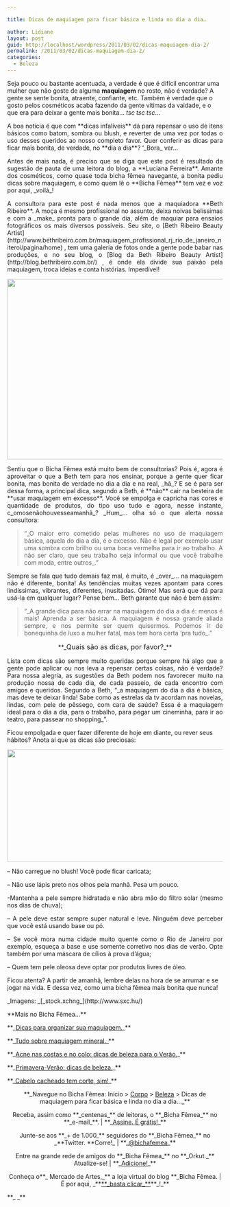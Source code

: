 ```yaml
---

title: Dicas de maquiagem para ficar básica e linda no dia a dia…

author: Lidiane
layout: post
guid: http://localhost/wordpress/2011/03/02/dicas-maquiagem-dia-2/
permalink: /2011/03/02/dicas-maquiagem-dia-2/
categories:
  - Beleza
---
```

Seja pouco ou bastante acentuada, a verdade é que é difícil encontrar uma mulher que não goste de alguma **maquiagem** no rosto, não é verdade? A gente se sente bonita, atraente, confiante, etc. Também é verdade que o gosto pelos cosméticos acaba fazendo da gente vítimas da vaidade, e o que era para deixar a gente mais bonita… _tsc tsc tsc_…

<p style="text-align: justify;">
  A boa notícia é que com **dicas infalíveis** dá para repensar o uso de itens básicos como batom, sombra ou blush, e reverter de uma vez por todas o uso desses queridos ao nosso completo favor. Quer conferir as dicas para ficar mais bonita, de verdade, no **dia a dia**? ‘_Bora_ ver…
</p>

<!--more-->

<p style="text-align: justify;">
  Antes de mais nada, é preciso que se diga que este post é resultado da sugestão de pauta de uma leitora do blog, a **Luciana Ferreira**. Amante dos cosméticos, como quase toda bicha fêmea navegante, a bonita pediu dicas sobre maquiagem, e como quem lê o **Bicha Fêmea** tem vez e voz por aqui, _voilá_!
</p>

<p style="text-align: justify;">
  A consultora para este post é nada menos que a maquiadora **Beth Ribeiro**. A moça é mesmo profissional no assunto, deixa noivas belíssimas e com a _make_ pronta para o grande dia, além de maquiar para ensaios fotográficos os mais diversos possíveis. Seu site, o [Beth Ribeiro Beauty Artist](http://www.bethribeiro.com.br/maquiagem_profissional_rj_rio_de_janeiro_niteroi/pagina/home) , tem uma galeria de fotos onde a gente pode babar nas produções, e no seu blog, o [Blog da Beth Ribeiro Beauty Artist](http://blog.bethribeiro.com.br/) , é onde ela divide sua paixão pela maquiagem, troca ideias e conta histórias. Imperdível!
</p>

<p style="text-align: center;">
  <a href="http://www.trololodemulher.com.br/blog/wp-content/uploads/2011/02/maquiagem-1.jpg"><img class="alignnone size-full wp-image-5987" title="maquiagem 1" src="http://www.trololodemulher.com.br/blog/wp-content/uploads/2011/02/maquiagem-1.jpg" alt="" width="560" height="420" /></a>
</p>

<p style="text-align: justify;">
  Sentiu que o Bicha Fêmea está muito bem de consultorias? Pois é, agora é aproveitar o que a Beth tem para nos ensinar, porque a gente quer ficar bonita, mas bonita de verdade no dia a dia e na real, _hã_? E se é para ser dessa forma, a principal dica, segundo a Beth, é **não** cair na besteira de **usar maquiagem em excesso**. Você se empolga e capricha nas cores e quantidade de produtos, do tipo uso tudo e agora, nesse instante, c_omosenãohouvesseamanhã_? _Hum_… olha só o que alerta nossa consultora:
</p>

<blockquote style="text-align: justify;">
  <p>
    “_O maior erro cometido pelas mulheres no uso de maquiagem básica, aquela do dia a dia, é o excesso. Não é legal por exemplo usar uma sombra com brilho ou uma boca vermelha para ir ao trabalho. A não ser claro, que seu trabalho seja informal ou que você trabalhe com moda, entre outros_.”
  </p>
</blockquote>

<p style="text-align: justify;">
  Sempre se fala que tudo demais faz mal, é muito, é _over_… na maquiagem não é diferente, bonita! As tendências muitas vezes apontam para cores lindíssimas, vibrantes, diferentes, inusitadas. Ótimo! Mas será que dá para usá-la em qualquer lugar? Pense bem… Beth garante que não é bem assim:
</p>

<blockquote style="text-align: justify;">
  <p style="text-align: justify;">
    “_A grande dica para não errar na maquiagem do dia a dia é: menos é mais! Aprenda a ser básica. A maquiagem é nossa grande aliada sempre, e nos permite ser quem quisermos. Podemos ir de bonequinha de luxo a mulher fatal, mas tem hora certa ‘pra tudo_.”
  </p>
</blockquote>

<p style="text-align: center;">
  **_<span style="font-size: medium;">Quais são as dicas, por favor?</span>_**
</p>

<p style="text-align: justify;">
  Lista com dicas são sempre muito queridas porque sempre há algo que a gente pode aplicar ou nos leva a repensar certas coisas, não é verdade? Para nossa alegria, as sugestões da Beth podem nos favorecer muito na produção nossa de cada dia, de cada passeio, de cada encontro com amigos e queridos. Segundo a Beth, “_a maquiagem do dia a dia é básica, mas deve te deixar linda! Sabe como as estrelas da tv acordam nas novelas, lindas, com pele de pêssego, com cara de saúde? Essa é a maquiagem ideal para o dia a dia, para o trabalho, para pegar um cineminha, para ir ao teatro, para passear no shopping_”.
</p>

Ficou empolgada e quer fazer diferente de hoje em diante, ou rever seus hábitos? Anota aí que as dicas são preciosas:

<p style="text-align: center;">
  <a href="http://www.trololodemulher.com.br/blog/wp-content/uploads/2011/02/maquiagem.jpg"><img class="alignnone size-full wp-image-5986" title="maquiagem" src="http://www.trololodemulher.com.br/blog/wp-content/uploads/2011/02/maquiagem.jpg" alt="" width="552" height="261" /></a>
</p>

<p style="text-align: justify;">
  &#8211; Não carregue no blush! Você pode ficar caricata;
</p>

&#8211; Não use lápis preto nos olhos pela manhã. Pesa um pouco.

<p style="text-align: justify;">
  -Mantenha a pele sempre hidratada e não abra mão do filtro solar (mesmo nos dias de chuva);
</p>

<p style="text-align: justify;">
  &#8211; A pele deve estar sempre super natural e leve. Ninguém deve perceber que você está usando base ou pó.
</p>

<p style="text-align: justify;">
  &#8211; Se você mora numa cidade muito quente como o Rio de Janeiro por exemplo, esqueça a base e use somente corretivo nos dias de verão. Opte também por uma máscara de cílios à prova d&#8217;água;
</p>

<p style="text-align: justify;">
  &#8211; Quem tem pele oleosa deve optar por produtos livres de óleo.
</p>

Ficou atenta? A partir de amanhã, lembre delas na hora de se arrumar e se jogar na vida. E dessa vez, como uma bicha fêmea mais bonita que nunca!

<p style="text-align: justify;">
  _Imagens: _[_stock.xchng_](http://www.sxc.hu/) 
</p>

<p style="text-align: justify;">
  **Mais no Bicha Fêmea…**
</p>

<p style="text-align: justify;">
  **_<a href="http://www.trololodemulher.com.br/2010/07/30/dicas-organizacao-maquiagem/">Dicas para organizar sua maquiagem.</a>_**
</p>

<p style="text-align: justify;">
  **_<a href="http://www.trololodemulher.com.br/2009/07/08/maquiagem-mineral/">Tudo sobre maquiagem mineral.</a>_**
</p>

<p style="text-align: justify;">
  **_<a href="http://www.trololodemulher.com.br/2010/09/27/dicas-beleza-verao/">Acne nas costas e no colo: dicas de beleza para o Verão.</a>_**
</p>

<p style="text-align: justify;">
  **_<a href="http://www.trololodemulher.com.br/2010/09/13/dicas-de-beleza/">Primavera-Verão: dicas de beleza.</a>_**
</p>

<p style="text-align: justify;">
  **_<a href="http://www.trololodemulher.com.br/2010/02/23/cabelo-cacheado/">Cabelo cacheado tem corte, sim!</a>_**
</p>

<p style="text-align: center;">
  **_Navegue no Bicha Fêmea: Início > <a href="http://www.trololodemulher.com.br/corpo/">Corpo</a> > <a href="http://www.trololodemulher.com.br/category/do-corpo/beleza/">Beleza</a> > Dicas de maquiagem para ficar básica e linda no dia a dia…_**
</p>

<p style="text-align: center;">
  Receba, assim como **_centenas_** de leitoras, o **_Bicha Fêmea_** no **_e-mail_**. | **_<a href="http://feedburner.google.com/fb/a/mailverify?uri=blogbichafemea&loc=pt_BR">Assine. É grátis!</a>_**
</p>

<p style="text-align: center;">
  Junte-se aos **_+ de 1.000_** seguidores do **_Bicha Fêmea_** no _**Twitter. **Corre!_ | **_<a href="http://twitter.com/bichafemea">@bichafemea</a>_**
</p>

<p style="text-align: center;">
  Entre na grande rede de amigos do **_Bicha Fêmea_** no **_Orkut._** Atualize-se! | **_<a href="http://www.orkut.com.br/Main#Profile?uid=5161612886294499900">Adicione!</a>_**
</p>

<p style="text-align: center;">
  Conheça o**_ Mercado de Artes,_** a loja virtual do blog **_Bicha Fêmea. | É por aqui, _**<a href="http://www.trololodemulher.com.br/loja/">**_basta clicar_**</a>**_!_**
</p>

<p style="text-align: justify;">
  **_ _**
</p>

<p style="text-align: justify;">
   
</p>